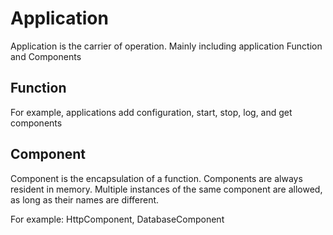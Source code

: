 # Application

Application is the carrier of operation. Mainly including application Function and Components

## Function

For example, applications add configuration, start, stop, log, and get components

## Component

Component is the encapsulation of a function. Components are always resident in memory. Multiple instances of the same component are allowed, as long as their names are different.

For example: HttpComponent, DatabaseComponent
